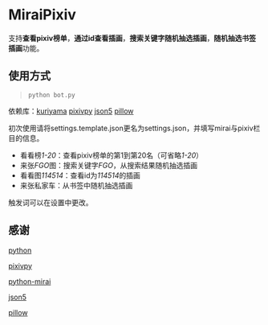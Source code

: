 MiraiPixiv
=====

支持**查看pixiv榜单**，**通过id查看插画**，**搜索关键字随机抽选插画**，**随机抽选书签插画**功能。

## 使用方式

>`python bot.py`

依赖库：[kuriyama](https://github.com/NatriumLab/python-mirai) [pixivpy](https://github.com/upbit/pixivpy) [json5](https://github.com/json5/json5) [pillow](https://github.com/python-pillow/Pillow)

初次使用请将settings.template.json更名为settings.json，并填写mirai与pixiv栏目的信息。

- 看看榜*1-20*：查看pixiv榜单的第1到第20名（可省略*1-20*）
- 来张*FGO*图：搜索关键字*FGO*，从搜索结果随机抽选插画
- 看看图*114514*：查看id为*114514*的插画
- 来张私家车：从书签中随机抽选插画

触发词可以在设置中更改。

## 感谢

[python](https://www.python.org/)

[pixivpy](https://github.com/upbit/pixivpy)

[python-mirai](https://github.com/NatriumLab/python-mirai)

[json5](https://github.com/json5/json5)

[pillow](https://github.com/python-pillow/Pillow)